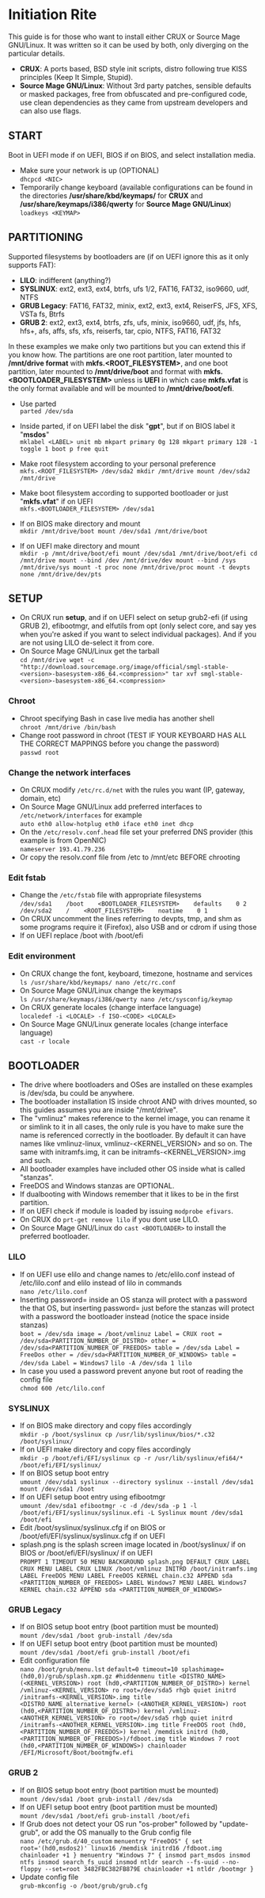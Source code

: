 # Initiation Rite

This guide is for those who want to install either CRUX or Source Mage GNU/Linux. It was written so it can be used by both, only diverging on the particular details.
* __CRUX__: A ports based, BSD style init scripts, distro following true KISS principles (Keep It Simple, Stupid).
* __Source Mage GNU/Linux__: Without 3rd party patches, sensible defaults or masked packages, free from obfuscated and pre-configured code, use clean dependencies as they came from upstream developers and can also use flags. 

## START
Boot in UEFI mode if on UEFI, BIOS if on BIOS, and select installation media.
* Make sure your network is up (OPTIONAL)  
`dhcpcd <NIC>`
* Temporarily change keyboard (available configurations can be found in the directories __/usr/share/kbd/keymaps/__ for __CRUX__ and __/usr/share/keymaps/i386/qwerty__ for __Source Mage GNU/Linux__)  
`loadkeys <KEYMAP>`

## PARTITIONING
Supported filesystems by bootloaders are (if on UEFI ignore this as it only supports FAT):
* __LILO__: indifferent (anything?)
* __SYSLINUX__: ext2, ext3, ext4, btrfs, ufs 1/2, FAT16, FAT32, iso9660, udf, NTFS
* __GRUB Legacy__: FAT16, FAT32, minix, ext2, ext3, ext4, ReiserFS, JFS, XFS, VSTa fs, Btrfs
* __GRUB 2__: ext2, ext3, ext4, btrfs, zfs, ufs, minix, iso9660, udf, jfs, hfs, hfs+, afs, affs, sfs, xfs, reiserfs, tar, cpio, NTFS, FAT16, FAT32

In these examples we make only two partitions but you can extend this if you know how. The partitions are one root partition, later mounted to __/mnt/drive format__ with __mkfs.<ROOT_FILESYSTEM>__, and one boot partition, later mounted to __/mnt/drive/boot__ and format with __mkfs.<BOOTLOADER_FILESYSTEM>__ unless is __UEFI__ in which case __mkfs.vfat__ is the only format available and will be mounted to __/mnt/drive/boot/efi__.

* Use parted  
`parted /dev/sda`
* Inside parted, if on UEFI label the disk "__gpt__", but if on BIOS label it "__msdos__"  
`mklabel <LABEL>
unit mb
mkpart primary 0g 128
mkpart primary 128 -1
toggle 1 boot
p free
quit`

* Make root filesystem according to your personal preference  
`mkfs.<ROOT_FILESYSTEM> /dev/sda2
mkdir /mnt/drive
mount /dev/sda2 /mnt/drive`
* Make boot filesystem according to supported bootloader or just "__mkfs.vfat__" if on UEFI  
`mkfs.<BOOTLOADER_FILESYSTEM> /dev/sda1`
* If on BIOS make directory and mount  
`mkdir /mnt/drive/boot
mount /dev/sda1 /mnt/drive/boot`
* If on UEFI make directory and mount  
`mkdir -p /mnt/drive/boot/efi
mount /dev/sda1 /mnt/drive/boot/efi
cd /mnt/drive
mount --bind /dev /mnt/drive/dev
mount --bind /sys /mnt/drive/sys
mount -t proc none /mnt/drive/proc
mount -t devpts none /mnt/drive/dev/pts`

## SETUP
* On CRUX run __setup__, and if on UEFI select on setup grub2-efi (if using GRUB 2), efibootmgr, and elfutils from opt (only select core, and say yes when you're asked if you want to select individual packages). And if you are not using LILO de-select it from core.
* On Source Mage GNU/Linux get the tarball  
`cd /mnt/drive
wget -c "http://download.sourcemage.org/image/official/smgl-stable-<version>-basesystem-x86_64.<compression>"
tar xvf smgl-stable-<version>-basesystem-x86_64.<compression>`

### Chroot
* Chroot specifying Bash in case live media has another shell  
`chroot /mnt/drive /bin/bash`
* Change root password in chroot (TEST IF YOUR KEYBOARD HAS ALL THE CORRECT MAPPINGS before you change the password)  
`passwd root`

### Change the network interfaces
* On CRUX modify `/etc/rc.d/net` with the rules you want (IP, gateway, domain, etc)
* On Source Mage GNU/Linux add preferred interfaces to `/etc/network/interfaces` for example  
`auto eth0
allow-hotplug eth0
iface eth0 inet dhcp`
* On the `/etc/resolv.conf.head` file set your preferred DNS provider (this example is from OpenNIC)  
`nameserver 193.41.79.236`
* Or copy the resolv.conf file from /etc to /mnt/etc BEFORE chrooting

### Edit fstab
* Change the `/etc/fstab` file with appropriate filesystems  
`/dev/sda1    /boot    <BOOTLOADER_FILESYSTEM>    defaults    0 2
/dev/sda2    /    <ROOT_FILESYSTEM>    noatime    0 1`
* On CRUX uncomment the lines referring to devpts, tmp, and shm as some programs require it (Firefox), also USB and or cdrom if using those
* If on UEFI replace /boot with /boot/efi

### Edit environment
* On CRUX change the font, keyboard, timezone, hostname and services  
`ls /usr/share/kbd/keymaps/
nano /etc/rc.conf`
* On Source Mage GNU/Linux change the keymaps  
`ls /usr/share/keymaps/i386/qwerty
nano /etc/sysconfig/keymap`
* On CRUX generate locales (change interface language)  
`localedef -i <LOCALE> -f ISO-<CODE> <LOCALE>`
* On Source Mage GNU/Linux generate locales (change interface language)  
`cast -r locale`

## BOOTLOADER
* The drive where bootloaders and OSes are installed on these examples is /dev/sda, bu could be anywhere.
* The bootloader installation IS inside chroot AND with drives mounted, so this guides assumes you are inside "/mnt/drive".
* The "vmlinuz" makes reference to the kernel image, you can rename it or simlink to it in all cases, the only rule is you have to make sure the name is referenced correctly in the bootloader. By default it can have names like vmlinuz-linux, vmlinuz-<KERNEL_VERSION> and so on. The same with initramfs.img, it can be initramfs-<KERNEL_VERSION>.img and such.
* All bootloader examples have included other OS inside what is called "stanzas".
* FreeDOS and Windows stanzas are OPTIONAL.
* If dualbooting with Windows remember that it likes to be in the first partition.
* If on UEFI check if module is loaded by issuing `modprobe efivars`.
* On CRUX do `prt-get remove lilo` if you dont use LILO.
* On Source Mage GNU/Linux do `cast <BOOTLOADER>` to install the preferred bootloader.

### LILO
* If on UEFI use elilo and change names to /etc/elilo.conf instead of /etc/lilo.conf and elilo instead of lilo in commands  
`nano /etc/lilo.conf`
* Inserting password=<PASSWORD> inside an OS stanza will protect with a password the that OS, but inserting password=<PASSWORD> just before the stanzas will protect with a password the bootloader instead (notice the space inside stanzas)  
`boot = /dev/sda
image = /boot/vmlinuz
     Label = CRUX
     root = /dev/sda<PARTITION_NUMBER_OF_DISTRO>
other = /dev/sda<PARTITION_NUMBER_OF_FREEDOS>
     table = /dev/sda
     Label = FreeDos
other = /dev/sda<PARTITION_NUMBER_OF_WINDOWS>
     table = /dev/sda
     Label = Windows7`
`lilo -A /dev/sda 1
lilo`
* In case you used a password prevent anyone but root of reading the config file  
`chmod 600 /etc/lilo.conf`

### SYSLINUX
* If on BIOS make directory and copy files accordingly  
`mkdir -p /boot/syslinux
cp /usr/lib/syslinux/bios/*.c32 /boot/syslinux/`
* If on UEFI make directory and copy files accordingly  
`mkdir -p /boot/efi/EFI/syslinux
cp -r /usr/lib/syslinux/efi64/* /boot/efi/EFI/syslinux/`
* If on BIOS setup boot entry  
`umount /dev/sda1
syslinux --directory syslinux --install /dev/sda1
mount /dev/sda1 /boot`
* If on UEFI setup boot entry using efibootmgr  
`umount /dev/sda1
efibootmgr -c -d /dev/sda -p 1 -l /boot/efi/EFI/syslinux/syslinux.efi -L Syslinux
mount /dev/sda1 /boot/efi`
* Edit /boot/syslinux/syslinux.cfg if on BIOS or /boot/efi/EFI/syslinux/syslinux.cfg if on UEFI
* splash.png is the splash screen image located in /boot/syslinux/ if on BIOS or /boot/efi/EFI/syslinux/ if on UEFI  
`PROMPT 1
TIMEOUT 50
MENU BACKGROUND splash.png
DEFAULT CRUX
LABEL CRUX
      MENU LABEL CRUX
      LINUX /boot/vmlinuz
      INITRD /boot/initramfs.img
LABEL FreeDOS
      MENU LABEL FreeDOS
      KERNEL chain.c32
      APPEND sda <PARTITION_NUMBER_OF_FREEDOS>
LABEL Windows7
      MENU LABEL Windows7
      KERNEL chain.c32
      APPEND sda <PARTITION_NUMBER_OF_WINDOWS>`

### GRUB Legacy
* If on BIOS setup boot entry (boot partition must be mounted)  
`mount /dev/sda1 /boot
grub-install /dev/sda`
* If on UEFI setup boot entry (boot partition must be mounted)  
`mount /dev/sda1 /boot/efi
grub-install /boot/efi`
* Edit configuration file  
`nano /boot/grub/menu.lst`
`default=0
timeout=10
splashimage=(hd0,0)/grub/splash.xpm.gz
#hiddenmenu
title <DISTRO_NAME> (<KERNEL_VERSION>)
        root (hd0,<PARTITION_NUMBER_OF_DISTRO>)
        kernel /vmlinuz-<KERNEL_VERSION> ro root=/dev/sda5 rhgb quiet
        initrd /initramfs-<KERNEL_VERSION>.img
title <DISTRO_NAME_alternative_kernel> (<ANOTHER_KERNEL_VERSION>)
        root (hd0,<PARTITION_NUMBER_OF_DISTRO>)
        kernel /vmlinuz-<ANOTHER_KERNEL_VERSION> ro root=/dev/sda5 rhgb quiet
        initrd /initramfs-<ANOTHER_KERNEL_VERSION>.img
title FreeDOS
        root (hd0,<PARTITION_NUMBER_OF_FREEDOS>)
        kernel /memdisk
        initrd (hd0,<PARTITION_NUMBER_OF_FREEDOS>)/fdboot.img
title Windows 7
        root (hd0,<PARTITION_NUMBER_OF_WINDOWS>)
        chainloader /EFI/Microsoft/Boot/bootmgfw.efi`

### GRUB 2
* If on BIOS setup boot entry (boot partition must be mounted)  
`mount /dev/sda1 /boot
grub-install /dev/sda`
* If on UEFI setup boot entry (boot partition must be mounted)  
`mount /dev/sda1 /boot/efi
grub-install /boot/efi`
* If Grub does not detect your OS run "os-prober" followed by "update-grub", or add the OS manually to the Grub config file  
`nano /etc/grub.d/40_custom`
`menuentry "FreeDOS" {
set root='(hd0,msdos2)'
linux16 /memdisk
initrd16 /fdboot.img
chainloader +1
}
menuentry "Windows 7" {
insmod part_msdos
insmod ntfs
insmod search_fs_uuid
insmod ntldr
search --fs-uuid --no-floppy --set=root 3482FBC382FB879E
chainloader +1
ntldr /bootmgr
}`
* Update config file  
`grub-mkconfig -o /boot/grub/grub.cfg`
